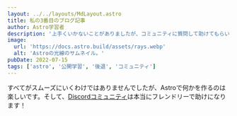 ```yaml
---
layout: ../../layouts/MdLayout.astro
title: 私の3番目のブログ記事
author: Astro学習者
description: '上手くいかないことがありましたが、コミュニティに質問して助けてもらいました！'
image:
  url: 'https://docs.astro.build/assets/rays.webp'
  alt: 'Astroの光線のサムネイル。'
pubDate: 2022-07-15
tags: ['astro', '公開学習', '後退', 'コミュニティ']
---
```


すべてがスムーズにいくわけではありませんでしたが、Astroで何かを作るのは楽しいです。そして、[Discordコミュニティ](https://astro.build/chat)は本当にフレンドリーで助けになります！
